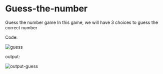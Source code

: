 # Guess-the-number
Guess the number game
In this game, we will have 3 choices to guess the correct number

Code:

![guess](https://user-images.githubusercontent.com/129615692/229307875-e216b91b-0a01-45b0-822d-c32edec9aa60.png)

output:

![output-guess](https://user-images.githubusercontent.com/129615692/229307900-027a50bf-eea8-47c3-bbae-418c5fd56f39.png)

